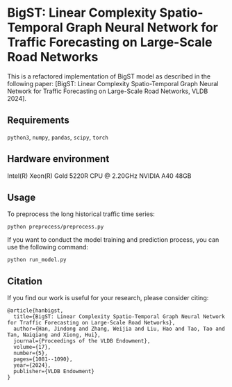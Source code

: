 # BigST: Linear Complexity Spatio-Temporal Graph Neural Network for Traffic Forecasting on Large-Scale Road Networks

This is a refactored implementation of BigST model as described in the following paper: [BigST: Linear Complexity Spatio-Temporal Graph Neural Network for Traffic Forecasting on Large-Scale Road Networks, VLDB 2024].

## Requirements
`python3`, `numpy`, `pandas`, `scipy`, `torch`

## Hardware environment
Intel(R) Xeon(R) Gold 5220R CPU @ 2.20GHz
NVIDIA A40 48GB

## Usage
To preprocess the long historical traffic time series:

```
python preprocess/preprocess.py
```

If you want to conduct the model training and prediction process, you can use the following command:

```
python run_model.py
```

## Citation
If you find our work is useful for your research, please consider citing:

```
@article{hanbigst,
  title={BigST: Linear Complexity Spatio-Temporal Graph Neural Network for Traffic Forecasting on Large-Scale Road Networks},
  author={Han, Jindong and Zhang, Weijia and Liu, Hao and Tao, Tao and Tan, Naiqiang and Xiong, Hui},
  journal={Proceedings of the VLDB Endowment},
  volume={17},
  number={5},
  pages={1081--1090},
  year={2024},
  publisher={VLDB Endowment}
}
```
